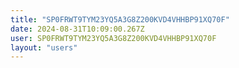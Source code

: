 ```yaml
---
title: "SP0FRWT9TYM23YQ5A3G8Z200KVD4VHHBP91XQ70F"
date: 2024-08-31T10:09:00.267Z
user: SP0FRWT9TYM23YQ5A3G8Z200KVD4VHHBP91XQ70F
layout: "users"
---
```

    
